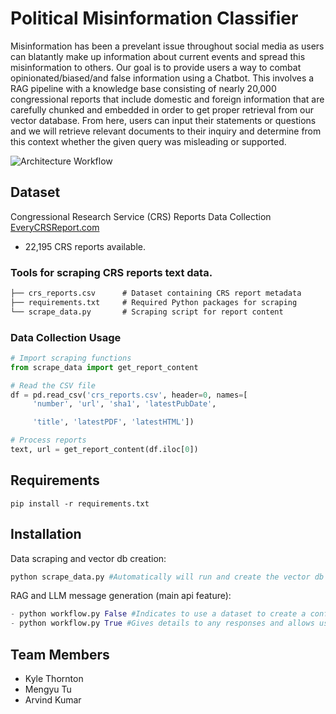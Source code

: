 # Political Misinformation Classifier
Misinformation has been a prevelant issue throughout social media as users can blatantly make up information about current events and spread this misinformation to others.
Our goal is to provide users a way to combat opinionated/biased/and false information using a Chatbot. This involves a RAG pipeline with a knowledge base consisting of nearly 20,000
congressional reports that include domestic and foreign information that are carefully chunked and embedded in order to get proper retrieval from our vector database. From here, users can input their statements or questions and we will retrieve relevant documents to their inquiry and determine from this context whether the given query was misleading or supported.

![Architecture Workflow](https://github.com/user-attachments/assets/3af3bb61-6788-405f-8cdd-f47b79d3b051)
## Dataset
Congressional Research Service (CRS) Reports Data Collection [EveryCRSReport.com](https://www.everycrsreport.com/)
- 22,195 CRS reports available.

### Tools for scraping CRS reports text data.
```markdown
├── crs_reports.csv      # Dataset containing CRS report metadata
├── requirements.txt     # Required Python packages for scraping
└── scrape_data.py       # Scraping script for report content
```

### Data Collection Usage

```python
# Import scraping functions
from scrape_data import get_report_content

# Read the CSV file
df = pd.read_csv('crs_reports.csv', header=0, names=[
     'number', 'url', 'sha1', 'latestPubDate',

     'title', 'latestPDF', 'latestHTML'])

# Process reports
text, url = get_report_content(df.iloc[0])
```

## Requirements
```
pip install -r requirements.txt
```

## Installation

Data scraping and vector db creation: 
```python
python scrape_data.py #Automatically will run and create the vector db locally
```
RAG and LLM message generation (main api feature):
```python
- python workflow.py False #Indicates to use a dataset to create a confusion matrix and determine overall accuracy from simple True or False outputs from the LLM
- python workflow.py True #Gives details to any responses and allows user inqueries into the LLM for misinformation classification
```
## Team Members
- Kyle Thornton
- Mengyu Tu
- Arvind Kumar
